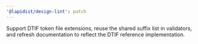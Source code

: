 ```yaml
---
'@lapidist/design-lint': patch
---
```


Support DTIF token file extensions, reuse the shared suffix list in validators,
and refresh documentation to reflect the DTIF reference implementation.

